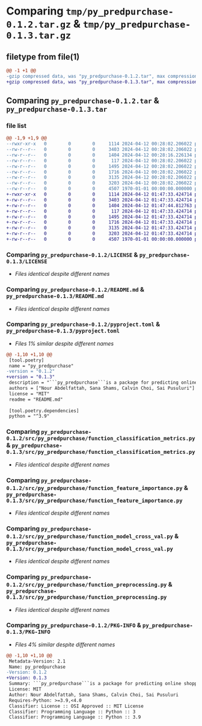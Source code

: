 # Comparing `tmp/py_predpurchase-0.1.2.tar.gz` & `tmp/py_predpurchase-0.1.3.tar.gz`

## filetype from file(1)

```diff
@@ -1 +1 @@
-gzip compressed data, was "py_predpurchase-0.1.2.tar", max compression
+gzip compressed data, was "py_predpurchase-0.1.3.tar", max compression
```

## Comparing `py_predpurchase-0.1.2.tar` & `py_predpurchase-0.1.3.tar`

### file list

```diff
@@ -1,9 +1,9 @@
--rwxr-xr-x   0        0        0     1114 2024-04-12 00:28:02.206022 py_predpurchase-0.1.2/LICENSE
--rw-r--r--   0        0        0     3403 2024-04-12 00:28:02.206022 py_predpurchase-0.1.2/README.md
--rw-r--r--   0        0        0     1404 2024-04-12 00:28:16.226134 py_predpurchase-0.1.2/pyproject.toml
--rw-r--r--   0        0        0      117 2024-04-12 00:28:02.206022 py_predpurchase-0.1.2/src/py_predpurchase/__init__.py
--rw-r--r--   0        0        0     1495 2024-04-12 00:28:02.206022 py_predpurchase-0.1.2/src/py_predpurchase/function_classification_metrics.py
--rw-r--r--   0        0        0     1716 2024-04-12 00:28:02.206022 py_predpurchase-0.1.2/src/py_predpurchase/function_feature_importance.py
--rw-r--r--   0        0        0     3135 2024-04-12 00:28:02.206022 py_predpurchase-0.1.2/src/py_predpurchase/function_model_cross_val.py
--rw-r--r--   0        0        0     3203 2024-04-12 00:28:02.206022 py_predpurchase-0.1.2/src/py_predpurchase/function_preprocessing.py
--rw-r--r--   0        0        0     4507 1970-01-01 00:00:00.000000 py_predpurchase-0.1.2/PKG-INFO
+-rwxr-xr-x   0        0        0     1114 2024-04-12 01:47:33.424714 py_predpurchase-0.1.3/LICENSE
+-rw-r--r--   0        0        0     3403 2024-04-12 01:47:33.424714 py_predpurchase-0.1.3/README.md
+-rw-r--r--   0        0        0     1404 2024-04-12 01:47:44.812763 py_predpurchase-0.1.3/pyproject.toml
+-rw-r--r--   0        0        0      117 2024-04-12 01:47:33.424714 py_predpurchase-0.1.3/src/py_predpurchase/__init__.py
+-rw-r--r--   0        0        0     1495 2024-04-12 01:47:33.424714 py_predpurchase-0.1.3/src/py_predpurchase/function_classification_metrics.py
+-rw-r--r--   0        0        0     1716 2024-04-12 01:47:33.424714 py_predpurchase-0.1.3/src/py_predpurchase/function_feature_importance.py
+-rw-r--r--   0        0        0     3135 2024-04-12 01:47:33.424714 py_predpurchase-0.1.3/src/py_predpurchase/function_model_cross_val.py
+-rw-r--r--   0        0        0     3203 2024-04-12 01:47:33.424714 py_predpurchase-0.1.3/src/py_predpurchase/function_preprocessing.py
+-rw-r--r--   0        0        0     4507 1970-01-01 00:00:00.000000 py_predpurchase-0.1.3/PKG-INFO
```

### Comparing `py_predpurchase-0.1.2/LICENSE` & `py_predpurchase-0.1.3/LICENSE`

 * *Files identical despite different names*

### Comparing `py_predpurchase-0.1.2/README.md` & `py_predpurchase-0.1.3/README.md`

 * *Files identical despite different names*

### Comparing `py_predpurchase-0.1.2/pyproject.toml` & `py_predpurchase-0.1.3/pyproject.toml`

 * *Files 1% similar despite different names*

```diff
@@ -1,10 +1,10 @@
 [tool.poetry]
 name = "py_predpurchase"
-version = "0.1.2"
+version = "0.1.3"
 description = "```py_predpurchase```is a package for predicting online shopper purchasing intentions, containing functions to aid with data analysis processes including conducting data preprocessing as well as calculating classification metrics, cross validation scores and feature importances.The package features functions that focus mainly on analyzing the data and evaluating model performance."
 authors = ["Nour Abdelfattah, Sana Shams, Calvin Choi, Sai Pusuluri"]
 license = "MIT"
 readme = "README.md"
 
 [tool.poetry.dependencies]
 python = "^3.9"
```

### Comparing `py_predpurchase-0.1.2/src/py_predpurchase/function_classification_metrics.py` & `py_predpurchase-0.1.3/src/py_predpurchase/function_classification_metrics.py`

 * *Files identical despite different names*

### Comparing `py_predpurchase-0.1.2/src/py_predpurchase/function_feature_importance.py` & `py_predpurchase-0.1.3/src/py_predpurchase/function_feature_importance.py`

 * *Files identical despite different names*

### Comparing `py_predpurchase-0.1.2/src/py_predpurchase/function_model_cross_val.py` & `py_predpurchase-0.1.3/src/py_predpurchase/function_model_cross_val.py`

 * *Files identical despite different names*

### Comparing `py_predpurchase-0.1.2/src/py_predpurchase/function_preprocessing.py` & `py_predpurchase-0.1.3/src/py_predpurchase/function_preprocessing.py`

 * *Files identical despite different names*

### Comparing `py_predpurchase-0.1.2/PKG-INFO` & `py_predpurchase-0.1.3/PKG-INFO`

 * *Files 4% similar despite different names*

```diff
@@ -1,10 +1,10 @@
 Metadata-Version: 2.1
 Name: py_predpurchase
-Version: 0.1.2
+Version: 0.1.3
 Summary: ```py_predpurchase```is a package for predicting online shopper purchasing intentions, containing functions to aid with data analysis processes including conducting data preprocessing as well as calculating classification metrics, cross validation scores and feature importances.The package features functions that focus mainly on analyzing the data and evaluating model performance.
 License: MIT
 Author: Nour Abdelfattah, Sana Shams, Calvin Choi, Sai Pusuluri
 Requires-Python: >=3.9,<4.0
 Classifier: License :: OSI Approved :: MIT License
 Classifier: Programming Language :: Python :: 3
 Classifier: Programming Language :: Python :: 3.9
```

